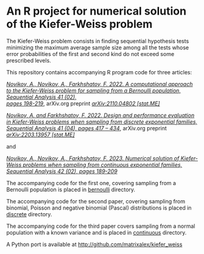 # An R project for numerical solution of the Kiefer-Weiss problem

The Kiefer-Weiss problem consists in finding  sequential hypothesis tests minimizing the maximum average sample size 
among all the tests whose error probabilities of the first and second kind do not exceed some prescribed levels.

This repository contains accompanying R program code for three articles:

[*Novikov, A., Novikov, A., Farkhshatov, F. 2022. 
A computational approach to  the Kiefer-Weiss problem for sampling from a Bernoulli population, 
Sequential Analysis  41 (02),  
pages 198-219*](https://www.tandfonline.com/doi/full/10.1080/07474946.2022.2070212),
arXiv.org preprint [*arXiv:2110.04802 [stat.ME]*](https://arxiv.org/abs/2110.04802)


[*Novikov, A. and Farkhshatov, F. 2022. 
Design and performance evaluation in Kiefer-Weiss problems when sampling from discrete exponential families, 
Sequential Analysis 41 (04),
pages 417 – 434*](https://doi.org/10.1080/07474946.2022.2109673), 
arXiv.org preprint [*arXiv:2203.13957 [stat.ME]*](https://arxiv.org/abs/2203.13957)

and

[*Novikov, A., Novikov, A., Farkhshatov, F. 2023. 
Numerical solution of Kiefer-Weiss problems when sampling from continuous exponential families, 
Sequential Analysis 42 (02), 
pages 189-209*](https://www.tandfonline.com/doi/abs/10.1080/07474946.2023.2193602)


The accompanying code for the first one, covering sampling from a Bernoulli population is placed in [bernoulli](bernoulli) directory. 

The accompanying code for the second paper, covering sampling from binomial, Poisson and negative binomial (Pascal)
distributions is placed in [discrete](discrete) directory.

The accompanying code for the  third paper covers  sampling from a normal population with a known variance
and is placed in [continuous](continuous) directory.

A Python port is available at  http://github.com/matrixalex/kiefer_weiss

